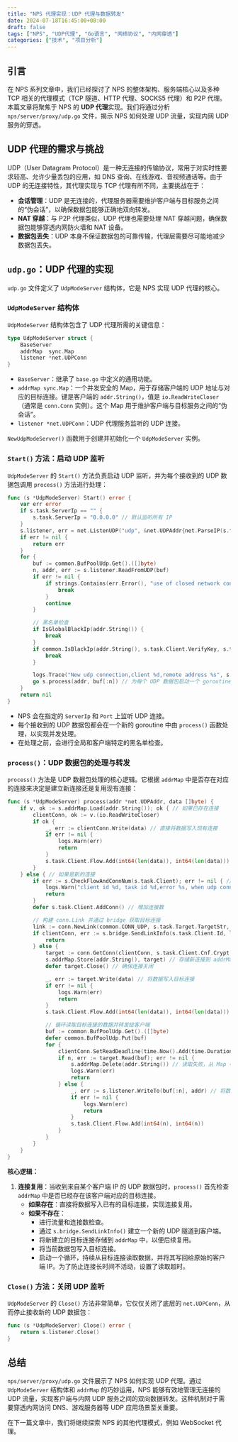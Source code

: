 ```yaml
---
title: "NPS 代理实现：UDP 代理与数据转发"
date: 2024-07-18T16:45:00+08:00
draft: false
tags: ["NPS", "UDP代理", "Go语言", "网络协议", "内网穿透"]
categories: ["技术", "项目分析"]
---
```


## 引言

在 NPS 系列文章中，我们已经探讨了 NPS 的整体架构、服务端核心以及多种 TCP 相关的代理模式（TCP 隧道、HTTP 代理、SOCKS5 代理）和 P2P 代理。本篇文章将聚焦于 NPS 的 **UDP 代理**实现。我们将通过分析 `nps/server/proxy/udp.go` 文件，揭示 NPS 如何处理 UDP 流量，实现内网 UDP 服务的穿透。

## UDP 代理的需求与挑战

UDP（User Datagram Protocol）是一种无连接的传输协议，常用于对实时性要求较高、允许少量丢包的应用，如 DNS 查询、在线游戏、音视频通话等。由于 UDP 的无连接特性，其代理实现与 TCP 代理有所不同，主要挑战在于：

*   **会话管理**：UDP 是无连接的，代理服务器需要维护客户端与目标服务之间的“伪会话”，以确保数据包能够正确地双向转发。
*   **NAT 穿越**：与 P2P 代理类似，UDP 代理也需要处理 NAT 穿越问题，确保数据包能够穿透内网防火墙和 NAT 设备。
*   **数据包丢失**：UDP 本身不保证数据包的可靠传输，代理层需要尽可能地减少数据包丢失。

## `udp.go`：UDP 代理的实现

`udp.go` 文件定义了 `UdpModeServer` 结构体，它是 NPS 实现 UDP 代理的核心。

### `UdpModeServer` 结构体

`UdpModeServer` 结构体包含了 UDP 代理所需的关键信息：

```go
type UdpModeServer struct {
    BaseServer
    addrMap  sync.Map
    listener *net.UDPConn
}
```

*   `BaseServer`：继承了 `base.go` 中定义的通用功能。
*   `addrMap sync.Map`：一个并发安全的 Map，用于存储客户端的 UDP 地址与对应的目标连接。键是客户端的 `addr.String()`，值是 `io.ReadWriteCloser`（通常是 `conn.Conn` 实例）。这个 Map 用于维护客户端与目标服务之间的“伪会话”。
*   `listener *net.UDPConn`：UDP 代理服务监听的 UDP 连接。

`NewUdpModeServer()` 函数用于创建并初始化一个 `UdpModeServer` 实例。

### `Start()` 方法：启动 UDP 监听

`UdpModeServer` 的 `Start()` 方法负责启动 UDP 监听，并为每个接收到的 UDP 数据包调用 `process()` 方法进行处理：

```go
func (s *UdpModeServer) Start() error {
    var err error
    if s.task.ServerIp == "" {
        s.task.ServerIp = "0.0.0.0" // 默认监听所有 IP
    }
    s.listener, err = net.ListenUDP("udp", &net.UDPAddr{net.ParseIP(s.task.ServerIp), s.task.Port, ""})
    if err != nil {
        return err
    }
    for {
        buf := common.BufPoolUdp.Get().([]byte)
        n, addr, err := s.listener.ReadFromUDP(buf)
        if err != nil {
            if strings.Contains(err.Error(), "use of closed network connection") {
                break
            }
            continue
        }

        // 黑名单检查
        if IsGlobalBlackIp(addr.String()) {
            break
        }
        if common.IsBlackIp(addr.String(), s.task.Client.VerifyKey, s.task.Client.BlackIpList) {
            break
        }

        logs.Trace("New udp connection,client %d,remote address %s", s.task.Client.Id, addr)
        go s.process(addr, buf[:n]) // 为每个 UDP 数据包启动一个 goroutine 处理
    }
    return nil
}
```

*   NPS 会在指定的 `ServerIp` 和 `Port` 上监听 UDP 连接。
*   每个接收到的 UDP 数据包都会在一个新的 goroutine 中由 `process()` 函数处理，以实现并发处理。
*   在处理之前，会进行全局和客户端特定的黑名单检查。

### `process()`：UDP 数据包的处理与转发

`process()` 方法是 UDP 数据包处理的核心逻辑。它根据 `addrMap` 中是否存在对应的连接来决定是建立新连接还是复用现有连接：

```go
func (s *UdpModeServer) process(addr *net.UDPAddr, data []byte) {
    if v, ok := s.addrMap.Load(addr.String()); ok { // 如果已存在连接
        clientConn, ok := v.(io.ReadWriteCloser)
        if ok {
            _, err := clientConn.Write(data) // 直接将数据写入现有连接
            if err != nil {
                logs.Warn(err)
                return
            }
            s.task.Client.Flow.Add(int64(len(data)), int64(len(data))) // 流量统计
        }
    } else { // 如果是新的连接
        if err := s.CheckFlowAndConnNum(s.task.Client); err != nil { // 流量和连接数检查
            logs.Warn("client id %d, task id %d,error %s, when udp connection", s.task.Client.Id, s.task.Id, err.Error())
            return
        }
        defer s.task.Client.AddConn() // 增加连接数

        // 构建 conn.Link 并通过 bridge 获取目标连接
        link := conn.NewLink(common.CONN_UDP, s.task.Target.TargetStr, s.task.Client.Cnf.Crypt, s.task.Client.Cnf.Compress, addr.String(), s.task.Target.LocalProxy, "")
        if clientConn, err := s.bridge.SendLinkInfo(s.task.Client.Id, link, s.task); err != nil {
            return
        } else {
            target := conn.GetConn(clientConn, s.task.Client.Cnf.Crypt, s.task.Client.Cnf.Compress, nil, true)
            s.addrMap.Store(addr.String(), target) // 存储新连接到 addrMap
            defer target.Close() // 确保连接关闭

            _, err := target.Write(data) // 将数据写入目标连接
            if err != nil {
                logs.Warn(err)
                return
            }
            s.task.Client.Flow.Add(int64(len(data)), int64(len(data))) // 流量统计

            // 循环读取目标连接的数据并转发给客户端
            buf := common.BufPoolUdp.Get().([]byte)
            defer common.BufPoolUdp.Put(buf)
            for {
                clientConn.SetReadDeadline(time.Now().Add(time.Duration(60) * time.Second)) // 设置读取超时
                if n, err := target.Read(buf); err != nil {
                    s.addrMap.Delete(addr.String()) // 读取失败，从 Map 中删除连接
                    logs.Warn(err)
                    return
                } else {
                    _, err := s.listener.WriteTo(buf[:n], addr) // 将数据写回客户端
                    if err != nil {
                        logs.Warn(err)
                        return
                    }
                    s.task.Client.Flow.Add(int64(n), int64(n))
                }
            }
        }
    }
}
```

**核心逻辑：**

1.  **连接复用**：当收到来自某个客户端 IP 的 UDP 数据包时，`process()` 首先检查 `addrMap` 中是否已经存在该客户端对应的目标连接。
    *   **如果存在**：直接将数据写入已有的目标连接，实现连接复用。
    *   **如果不存在**：
        *   进行流量和连接数检查。
        *   通过 `s.bridge.SendLinkInfo()` 建立一个新的 UDP 隧道到客户端。
        *   将新建立的目标连接存储到 `addrMap` 中，以便后续复用。
        *   将当前数据包写入目标连接。
        *   启动一个循环，持续从目标连接读取数据，并将其写回给原始的客户端 IP。为了防止连接长时间不活动，设置了读取超时。

### `Close()` 方法：关闭 UDP 监听

`UdpModeServer` 的 `Close()` 方法非常简单，它仅仅关闭了底层的 `net.UDPConn`，从而停止接收新的 UDP 数据包：

```go
func (s *UdpModeServer) Close() error {
    return s.listener.Close()
}
```

## 总结

`nps/server/proxy/udp.go` 文件展示了 NPS 如何实现 UDP 代理。通过 `UdpModeServer` 结构体和 `addrMap` 的巧妙运用，NPS 能够有效地管理无连接的 UDP 流量，实现客户端与内网 UDP 服务之间的双向数据转发。这种机制对于需要穿透内网访问 DNS、游戏服务器等 UDP 应用场景至关重要。

在下一篇文章中，我们将继续探索 NPS 的其他代理模式，例如 WebSocket 代理。
